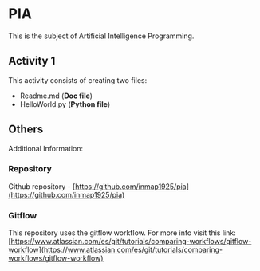 # PIA

This is the subject of Artificial Intelligence Programming.

## Activity 1

This activity consists of creating two files: 
- Readme.md (**Doc file**)
- HelloWorld.py (**Python file**)

## Others

Additional Information:

### Repository

Github repository - [https://github.com/inmap1925/pia](https://github.com/inmap1925/pia)

### Gitflow

This repository uses the gitflow workflow. 
For more info visit this link: [https://www.atlassian.com/es/git/tutorials/comparing-workflows/gitflow-workflow](https://www.atlassian.com/es/git/tutorials/comparing-workflows/gitflow-workflow)

